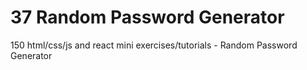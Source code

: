 # 37 Random Password Generator
 150 html/css/js and react mini exercises/tutorials - Random Password Generator
